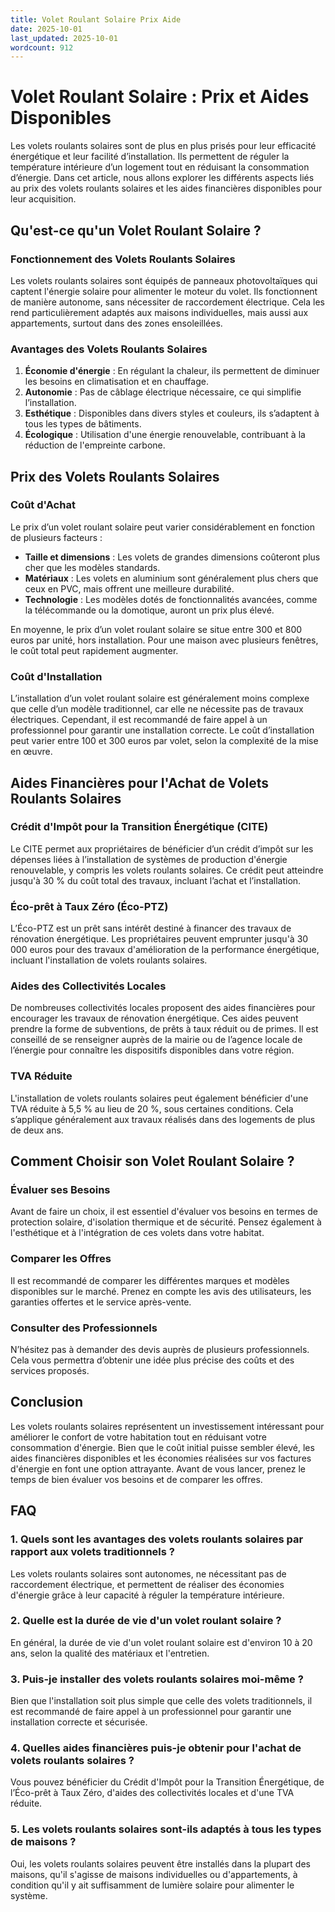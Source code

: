 ```yaml
---
title: Volet Roulant Solaire Prix Aide
date: 2025-10-01
last_updated: 2025-10-01
wordcount: 912
---
```


# Volet Roulant Solaire : Prix et Aides Disponibles

Les volets roulants solaires sont de plus en plus prisés pour leur efficacité énergétique et leur facilité d’installation. Ils permettent de réguler la température intérieure d’un logement tout en réduisant la consommation d’énergie. Dans cet article, nous allons explorer les différents aspects liés au prix des volets roulants solaires et les aides financières disponibles pour leur acquisition.

## Qu'est-ce qu'un Volet Roulant Solaire ?

### Fonctionnement des Volets Roulants Solaires

Les volets roulants solaires sont équipés de panneaux photovoltaïques qui captent l'énergie solaire pour alimenter le moteur du volet. Ils fonctionnent de manière autonome, sans nécessiter de raccordement électrique. Cela les rend particulièrement adaptés aux maisons individuelles, mais aussi aux appartements, surtout dans des zones ensoleillées.

### Avantages des Volets Roulants Solaires

1. **Économie d'énergie** : En régulant la chaleur, ils permettent de diminuer les besoins en climatisation et en chauffage.
2. **Autonomie** : Pas de câblage électrique nécessaire, ce qui simplifie l’installation.
3. **Esthétique** : Disponibles dans divers styles et couleurs, ils s’adaptent à tous les types de bâtiments.
4. **Écologique** : Utilisation d'une énergie renouvelable, contribuant à la réduction de l'empreinte carbone.

## Prix des Volets Roulants Solaires

### Coût d'Achat

Le prix d’un volet roulant solaire peut varier considérablement en fonction de plusieurs facteurs :

- **Taille et dimensions** : Les volets de grandes dimensions coûteront plus cher que les modèles standards.
- **Matériaux** : Les volets en aluminium sont généralement plus chers que ceux en PVC, mais offrent une meilleure durabilité.
- **Technologie** : Les modèles dotés de fonctionnalités avancées, comme la télécommande ou la domotique, auront un prix plus élevé.

En moyenne, le prix d’un volet roulant solaire se situe entre 300 et 800 euros par unité, hors installation. Pour une maison avec plusieurs fenêtres, le coût total peut rapidement augmenter.

### Coût d'Installation

L’installation d’un volet roulant solaire est généralement moins complexe que celle d’un modèle traditionnel, car elle ne nécessite pas de travaux électriques. Cependant, il est recommandé de faire appel à un professionnel pour garantir une installation correcte. Le coût d’installation peut varier entre 100 et 300 euros par volet, selon la complexité de la mise en œuvre.

## Aides Financières pour l'Achat de Volets Roulants Solaires

### Crédit d'Impôt pour la Transition Énergétique (CITE)

Le CITE permet aux propriétaires de bénéficier d’un crédit d’impôt sur les dépenses liées à l’installation de systèmes de production d'énergie renouvelable, y compris les volets roulants solaires. Ce crédit peut atteindre jusqu'à 30 % du coût total des travaux, incluant l’achat et l’installation.

### Éco-prêt à Taux Zéro (Éco-PTZ)

L’Éco-PTZ est un prêt sans intérêt destiné à financer des travaux de rénovation énergétique. Les propriétaires peuvent emprunter jusqu'à 30 000 euros pour des travaux d'amélioration de la performance énergétique, incluant l'installation de volets roulants solaires.

### Aides des Collectivités Locales

De nombreuses collectivités locales proposent des aides financières pour encourager les travaux de rénovation énergétique. Ces aides peuvent prendre la forme de subventions, de prêts à taux réduit ou de primes. Il est conseillé de se renseigner auprès de la mairie ou de l’agence locale de l’énergie pour connaître les dispositifs disponibles dans votre région.

### TVA Réduite

L'installation de volets roulants solaires peut également bénéficier d'une TVA réduite à 5,5 % au lieu de 20 %, sous certaines conditions. Cela s’applique généralement aux travaux réalisés dans des logements de plus de deux ans.

## Comment Choisir son Volet Roulant Solaire ?

### Évaluer ses Besoins

Avant de faire un choix, il est essentiel d'évaluer vos besoins en termes de protection solaire, d'isolation thermique et de sécurité. Pensez également à l'esthétique et à l'intégration de ces volets dans votre habitat.

### Comparer les Offres

Il est recommandé de comparer les différentes marques et modèles disponibles sur le marché. Prenez en compte les avis des utilisateurs, les garanties offertes et le service après-vente.

### Consulter des Professionnels

N’hésitez pas à demander des devis auprès de plusieurs professionnels. Cela vous permettra d’obtenir une idée plus précise des coûts et des services proposés.

## Conclusion

Les volets roulants solaires représentent un investissement intéressant pour améliorer le confort de votre habitation tout en réduisant votre consommation d'énergie. Bien que le coût initial puisse sembler élevé, les aides financières disponibles et les économies réalisées sur vos factures d'énergie en font une option attrayante. Avant de vous lancer, prenez le temps de bien évaluer vos besoins et de comparer les offres.

## FAQ

### 1. Quels sont les avantages des volets roulants solaires par rapport aux volets traditionnels ?

Les volets roulants solaires sont autonomes, ne nécessitant pas de raccordement électrique, et permettent de réaliser des économies d'énergie grâce à leur capacité à réguler la température intérieure.

### 2. Quelle est la durée de vie d'un volet roulant solaire ?

En général, la durée de vie d'un volet roulant solaire est d'environ 10 à 20 ans, selon la qualité des matériaux et l'entretien.

### 3. Puis-je installer des volets roulants solaires moi-même ?

Bien que l'installation soit plus simple que celle des volets traditionnels, il est recommandé de faire appel à un professionnel pour garantir une installation correcte et sécurisée.

### 4. Quelles aides financières puis-je obtenir pour l'achat de volets roulants solaires ?

Vous pouvez bénéficier du Crédit d'Impôt pour la Transition Énergétique, de l’Éco-prêt à Taux Zéro, d'aides des collectivités locales et d'une TVA réduite.

### 5. Les volets roulants solaires sont-ils adaptés à tous les types de maisons ?

Oui, les volets roulants solaires peuvent être installés dans la plupart des maisons, qu'il s'agisse de maisons individuelles ou d'appartements, à condition qu'il y ait suffisamment de lumière solaire pour alimenter le système.